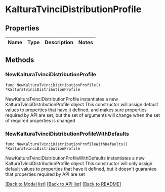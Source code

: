 # KalturaTvinciDistributionProfile

## Properties

Name | Type | Description | Notes
------------ | ------------- | ------------- | -------------

## Methods

### NewKalturaTvinciDistributionProfile

`func NewKalturaTvinciDistributionProfile() *KalturaTvinciDistributionProfile`

NewKalturaTvinciDistributionProfile instantiates a new KalturaTvinciDistributionProfile object
This constructor will assign default values to properties that have it defined,
and makes sure properties required by API are set, but the set of arguments
will change when the set of required properties is changed

### NewKalturaTvinciDistributionProfileWithDefaults

`func NewKalturaTvinciDistributionProfileWithDefaults() *KalturaTvinciDistributionProfile`

NewKalturaTvinciDistributionProfileWithDefaults instantiates a new KalturaTvinciDistributionProfile object
This constructor will only assign default values to properties that have it defined,
but it doesn't guarantee that properties required by API are set


[[Back to Model list]](../README.md#documentation-for-models) [[Back to API list]](../README.md#documentation-for-api-endpoints) [[Back to README]](../README.md)


